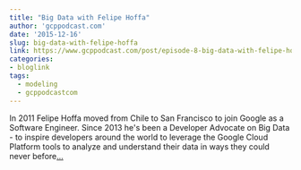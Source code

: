 ```yaml
---
title: "Big Data with Felipe Hoffa"
author: 'gcppodcast.com'
date: '2015-12-16'
slug: big-data-with-felipe-hoffa
link: https://www.gcppodcast.com/post/episode-8-big-data-with-felipe-hoffa/
categories:
- bloglink
tags:
  - modeling
  - gcppodcastcom
---
```


In 2011 Felipe Hoffa moved from Chile to San Francisco to join Google as a Software Engineer. Since 2013 he's been a Developer Advocate on Big Data - to inspire developers around the world to leverage the Google Cloud Platform tools to analyze and understand their data in ways they could never before[... <i class="fas fa-external-link-alt"></i>](https://www.gcppodcast.com/post/episode-8-big-data-with-felipe-hoffa/)

